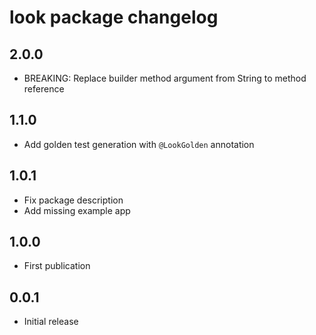 # look package changelog

## 2.0.0

* BREAKING: Replace builder method argument from String to method reference

## 1.1.0

* Add golden test generation with `@LookGolden` annotation

## 1.0.1

* Fix package description
* Add missing example app

## 1.0.0

* First publication

## 0.0.1

* Initial release
